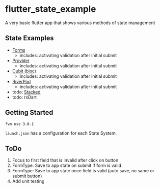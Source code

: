 # flutter_state_example

A very basic flutter app that shows various methods of state management

## State Examples

- [Forms](https://docs.flutter.dev/cookbook/forms/validation)
  - includes: activating validation after initial submit
- [Provider](https://pub.dev/packages/provider) 
  - includes: activating validation after initial submit
- [Cubit (bloc)](https://bloclibrary.dev/)
  - includes: activating validation after initial submit
- [RiverPod](https://riverpod.dev/)
  - includes: activating validation after initial submit
- todo: [Stacked](https://github.com/FilledStacks/stacked)
- todo: rxDart

## Getting Started

`fvm use 3.0.1`

`launch.json` has a configuration for each State System.


## ToDo

1. Focus to first field that is invalid after click on button
2. FormType: Save to app state on submit if form is valid
3. FormType: Save to app state once field is valid (auto save, no same or submit button)
4. Add unit testing
